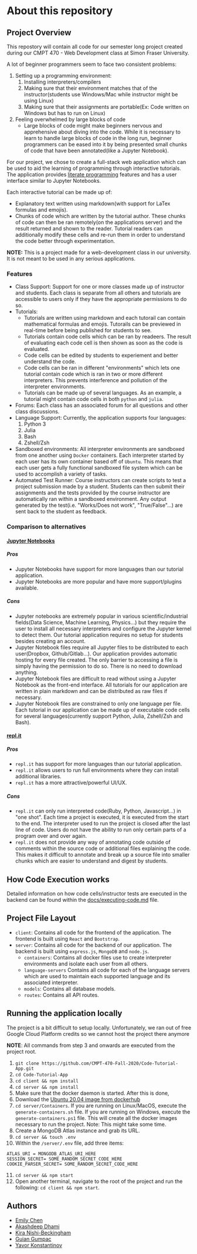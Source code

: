# About this repository

## Project Overview
This repostory will contain all code for our semester long project created during our CMPT 470 - Web Development class at Simon Fraser University.

A lot of beginner programmers seem to face two consistent problems:
1. Setting up a programming environment:
   1. Installing interpreters/compilers
   2. Making sure that their environment matches that of the instructor(students use Windows/Mac while instructor might be using Linux)
   3. Making sure that their assignments are portable(Ex: Code written on Windows but has to run on Linux)
2. Feeling overwhelmed by large blocks of code
   -  Large blocks of code might make beginners nervous and apprehensive about diving into the code. While it is necessary to learn to handle large blocks of code in the long run, beginner programmers can be eased into it by being presented small chunks of code that have been annotated(like a Jupyter Notebook).

For our project, we chose to create a full-stack web application which can be used to aid the learning of programming through interactive tutorials. The application provides [literate programming](https://en.wikipedia.org/wiki/Literate_programming) features and has a user interface similar to Jupyter Notebooks.

Each interactive tutorial can be made up of:
   - Explanatory text written using markdown(with support for LaTex formulas and emojis).
   - Chunks of code which are written by the tutorial author. These chunks of code can then be ran remotely(on the applications server) and the result returned and shown to the reader. Tutorial readers can additionally modify these cells and re-run them in order to understand the code better through experimentation.

**NOTE:** This is a project made for a web-development class in our university. It is not meant to be used in any serious applications.

### Features
- Class Support: Support for one or more classes made up of instructor and students. Each class is separate from all others and tutorials are accessible to users only if they have the appropriate permissions to do so.
- Tutorials:
  - Tutorials are written using markdown and each tutorail can contain mathematical formulas and emojis. Tutorails can be previewed in real-time before being published for students to see.
  - Tutorials contain code cells which can be ran by readeers. The result of evaluating each code cell is then shown as soon as the code is evaluated.
  - Code cells can be edited by students to experiement and better understand the code.
  - Code cells can be ran in different "environments" which lets one tutorial contain code which is ran in two or more different interpreters. This prevents interference and pollution of the interpreter environments.
  - Tutorials can be made up of several languages. As an example, a tutorial might contain code cells in both `python` and `julia`.
- Forums: Each class has an associated forum for all questions and other class discussions.
- Language Support: Currently, the application supports four languages:
  1. Python 3
  2. Julia
  3. Bash
  4. Zshell/Zsh
- Sandboxed environments: All interpreter environments are sandboxed from one another using `Docker` containers. Each interpreter started by each user has its own container based off of `Ubuntu`. This means that each user gets a fully functional sandboxed file system which can be used to accomplish a variety of tasks.
- Automated Test Runner: Course instructors can create scripts to test a project submission made by a student. Students can then submit their assignments and the tests provided by the course instructor are automatically ran within a sandboxed environment. Any output generated by the test(i.e. "Works/Does not work", "True/False"...) are sent back to the student as feedback.
### Comparison to alternatives
#### [Jupyter Notebooks](https://jupyter.org/index.html)
##### Pros
- Jupyter Notebooks have support for more languages than our tutorial application.
- Jupyter Notebooks are more popular and have more support/plugins available.
##### Cons
- Jupyter notebooks are extremely popular in various scientific/industrial fields(Data Science, Machine Learning, Physics...) but they require the user to install all necessary interpreters and configure the Jupyter kernel to detect them. Our tutorial application requires no setup for students besides creating an account.
- Jupyter Notebook files require all Jupyter files to be distributed to each user(Dropbox, Github/Gitlab...). Our application provides automatic hosting for every file created. The only barrier to accessing a file is simply having the permission to do so. There is no need to download anything.
- Jupyter Notebook files are difficult to read without using a Jupyter Notebook as the front-end interface. All tutorials for our application are written in plain markdown and can be distributed as raw files if necessary.
- Jupyter Notebook files are constrained to only one language per file. Each tutorial in our application can be made up of executable code cells for several languages(currently support Python, Julia, Zshell/Zsh and Bash).
#### [repl.it](https://replit.com/)
##### Pros
- `repl.it` has support for more languages than our tutorial application.
- `repl.it` allows users to run full environments where they can install additional libraries.
- `repl.it` has a more attractive/powerful UI/UX.
##### Cons
- `repl.it` can only run interpreted code(Ruby, Python, Javascript...) in "one shot". Each time a project is executed, it is executed from the start to the end. The interpreter used to run the project is closed after the last line of code. Users do not have the ability to run only certain parts of a program over and over again.
- `repl.it` does not provide any way of annotating code outside of comments within the source code or additional files explaining the code. This makes it difficult to annotate and break up a source file into smaller chunks which are easier to understand and digest by students.

## How Code Execution works
Detailed information on how code cells/instructor tests are executed in the backend can be found within the [docs/executing-code.md](https://github.com/CMPT-470-Fall-2020/Code-Tutorial-App/blob/master/docs/executing-code.md) file.

## Project File Layout
- `client`: Contains all code for the frontend of the application. The frontend is built using `React` and `Bootstrap`.
- `server`: Contains all code for the backend of our application. The backend is built using `express.js`, `MongoDB` and `node.js`.
  - `containers`: Contains all docker files use to create interpreter environments and isolate each user from all others.
  - `language-servers` Contains all code for each of the language servers which are used to maintain each supported language and its associated interpreter.
  - `models`: Contains all database models.
  - `routes`: Contains all API routes.

## Running the application locally
The project is a bit difficult to setup locally. Unfortunately, we ran out of free Google Cloud Platform credits so we cannot host the project there anymore

**NOTE**: All commands from step 3 and onwards are executed from the project root.
1. `git clone https://github.com/CMPT-470-Fall-2020/Code-Tutorial-App.git`
2. `cd Code-Tutorial-App`
3. `cd client && npm install`
4. `cd server && npm install`
5. Make sure that the docker daemon is started. After this is done,
6. Download the [Ubuntu 20.04 image from dockerhub](https://hub.docker.com/_/ubuntu?tab=description&page=1&ordering=last_updated)
7. `cd server/Containers`. If you are running on Linux/MacOS, execute the `generate-containers.sh` file. If you are running on Windows, execute the `generate-containers.ps1` file. This will create all the docker images necessary to run the project. Note: This might take some time.
8. Create a MongoDB Atlas instance and grab its URL.
9. `cd server && touch .env`
10. Within the `/server/.env` file, add three items:
```
ATLAS_URI = MONGODB_ATLAS_URI_HERE
SESSION_SECRET= SOME_RANDOM_SECRET_CODE_HERE
COOKIE_PARSER_SECRET= SOME_RANDOM_SECRET_CODE_HERE
```
11. `cd server && npm start`
12. Open another terminal, navigate to the root of the project and run the following: `cd client && npm start`.

## Authors
- [Emily Chen](https://github.com/emilychen98)
- [Akashdeep Dhami](https://github.com/a-dhami)
- [Kira Nishi-Beckingham](https://github.com/knishibe)
- [Guian Gumpac](https://github.com/GumpacG)
- [Yavor Konstantinov](https://github.com/sehnsucht13)